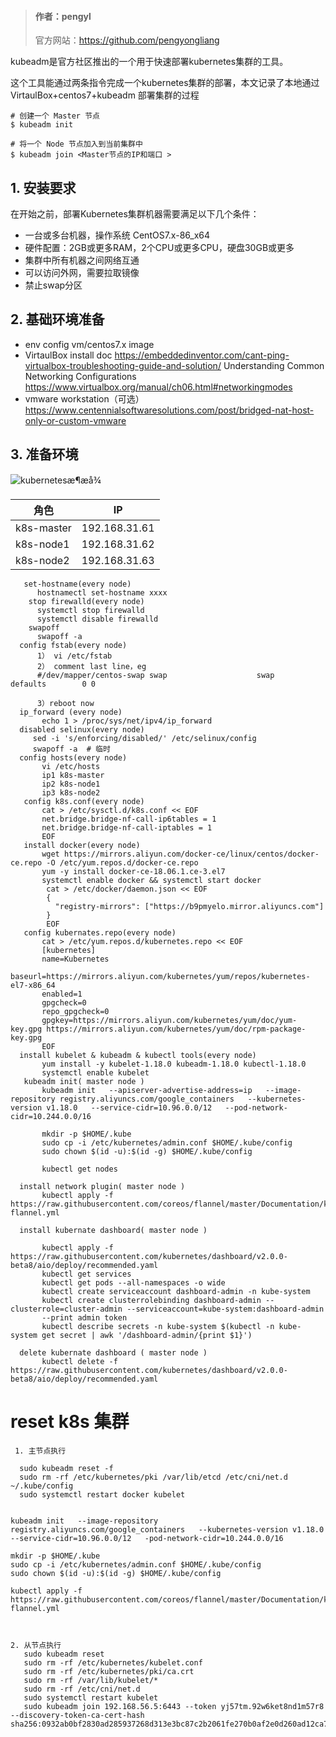 > #### 作者：pengyl
>
> 官方网站：https://github.com/pengyongliang

kubeadm是官方社区推出的一个用于快速部署kubernetes集群的工具。

这个工具能通过两条指令完成一个kubernetes集群的部署，本文记录了本地通过VirtaulBox+centos7+kubeadm 部署集群的过程

```
# 创建一个 Master 节点
$ kubeadm init

# 将一个 Node 节点加入到当前集群中
$ kubeadm join <Master节点的IP和端口 >
```

## 1. 安装要求

在开始之前，部署Kubernetes集群机器需要满足以下几个条件：

- 一台或多台机器，操作系统 CentOS7.x-86_x64
- 硬件配置：2GB或更多RAM，2个CPU或更多CPU，硬盘30GB或更多
- 集群中所有机器之间网络互通
- 可以访问外网，需要拉取镜像
- 禁止swap分区

## 2. 基础环境准备
  - env config
     vm/centos7.x image
  - VirtaulBox
      install doc
      https://embeddedinventor.com/cant-ping-virtualbox-troubleshooting-guide-and-solution/
      Understanding Common Networking Configurations
      https://www.virtualbox.org/manual/ch06.html#networkingmodes
  - vmware workstation（可选）
     https://www.centennialsoftwaresolutions.com/post/bridged-nat-host-only-or-custom-vmware

 ## 3. 准备环境
   
  ![kubernetesæ¶æå¾](https://blog-1252881505.cos.ap-beijing.myqcloud.com/k8s/single-master.jpg) 

| 角色       | IP            |
| ---------- | ------------- |
| k8s-master | 192.168.31.61 |
| k8s-node1  | 192.168.31.62 |
| k8s-node2  | 192.168.31.63 |


```
   set-hostname(every node)
      hostnamectl set-hostname xxxx
    stop firewalld(every node)
      systemctl stop firewalld
      systemctl disable firewalld
    swapoff
      swapoff -a
  config fstab(every node)
      1） vi /etc/fstab
      2） comment last line，eg
      #/dev/mapper/centos-swap swap                    swap    defaults        0 0
      
      3）reboot now
  ip_forward (every node)
       echo 1 > /proc/sys/net/ipv4/ip_forward
  disabled selinux(every node)
     sed -i 's/enforcing/disabled/' /etc/selinux/config
     swapoff -a  # 临时
  config hosts(every node)
       vi /etc/hosts 
       ip1 k8s-master
       ip2 k8s-node1
       ip3 k8s-node2
   config k8s.conf(every node)
       cat > /etc/sysctl.d/k8s.conf << EOF
       net.bridge.bridge-nf-call-ip6tables = 1
       net.bridge.bridge-nf-call-iptables = 1
       EOF
   install docker(every node)
       wget https://mirrors.aliyun.com/docker-ce/linux/centos/docker-ce.repo -O /etc/yum.repos.d/docker-ce.repo
       yum -y install docker-ce-18.06.1.ce-3.el7
       systemctl enable docker && systemctl start docker
        cat > /etc/docker/daemon.json << EOF
        {
          "registry-mirrors": ["https://b9pmyelo.mirror.aliyuncs.com"]
        }
        EOF
   config kubernates.repo(every node)
       cat > /etc/yum.repos.d/kubernetes.repo << EOF
       [kubernetes]
       name=Kubernetes
       baseurl=https://mirrors.aliyun.com/kubernetes/yum/repos/kubernetes-el7-x86_64
       enabled=1
       gpgcheck=0
       repo_gpgcheck=0
       gpgkey=https://mirrors.aliyun.com/kubernetes/yum/doc/yum-key.gpg https://mirrors.aliyun.com/kubernetes/yum/doc/rpm-package-key.gpg
       EOF
  install kubelet & kubeadm & kubectl tools(every node)
       yum install -y kubelet-1.18.0 kubeadm-1.18.0 kubectl-1.18.0
       systemctl enable kubelet
   kubeadm init( master node )
       kubeadm init   --apiserver-advertise-address=ip   --image-repository registry.aliyuncs.com/google_containers   --kubernetes-version v1.18.0   --service-cidr=10.96.0.0/12   --pod-network-cidr=10.244.0.0/16
       
       mkdir -p $HOME/.kube
       sudo cp -i /etc/kubernetes/admin.conf $HOME/.kube/config
       sudo chown $(id -u):$(id -g) $HOME/.kube/config
       
       kubectl get nodes
       
  install network plugin( master node )
       kubectl apply -f https://raw.githubusercontent.com/coreos/flannel/master/Documentation/kube-flannel.yml
       
  install kubernate dashboard( master node )
       
       kubectl apply -f https://raw.githubusercontent.com/kubernetes/dashboard/v2.0.0-beta8/aio/deploy/recommended.yaml
       kubectl get services
       kubectl get pods --all-namespaces -o wide
       kubectl create serviceaccount dashboard-admin -n kube-system
       kubectl create clusterrolebinding dashboard-admin --clusterrole=cluster-admin --serviceaccount=kube-system:dashboard-admin
       --print admin token
       kubectl describe secrets -n kube-system $(kubectl -n kube-system get secret | awk '/dashboard-admin/{print $1}')
       
  delete kubernate dashboard ( master node )
       kubectl delete -f https://raw.githubusercontent.com/kubernetes/dashboard/v2.0.0-beta8/aio/deploy/recommended.yaml
```

   # reset k8s 集群
   
     1. 主节点执行
     
      sudo kubeadm reset -f
      sudo rm -rf /etc/kubernetes/pki /var/lib/etcd /etc/cni/net.d ~/.kube/config
      sudo systemctl restart docker kubelet
  

    kubeadm init   --image-repository registry.aliyuncs.com/google_containers   --kubernetes-version v1.18.0   --service-cidr=10.96.0.0/12   -pod-network-cidr=10.244.0.0/16

    mkdir -p $HOME/.kube
    sudo cp -i /etc/kubernetes/admin.conf $HOME/.kube/config
    sudo chown $(id -u):$(id -g) $HOME/.kube/config
 
    kubectl apply -f https://raw.githubusercontent.com/coreos/flannel/master/Documentation/kube-flannel.yml

    

    2. 从节点执行
       sudo kubeadm reset
       sudo rm -rf /etc/kubernetes/kubelet.conf
       sudo rm -rf /etc/kubernetes/pki/ca.crt
       sudo rm -rf /var/lib/kubelet/*
       sudo rm -rf /etc/cni/net.d
       sudo systemctl restart kubelet
       sudo kubeadm join 192.168.56.5:6443 --token yj57tm.92w6ket8nd1m57r8   --discovery-token-ca-cert-hash sha256:0932ab0bf2830ad285937268d313e3bc87c2b2061fe270b0af2e0d260ad12ca7
       
       
     
